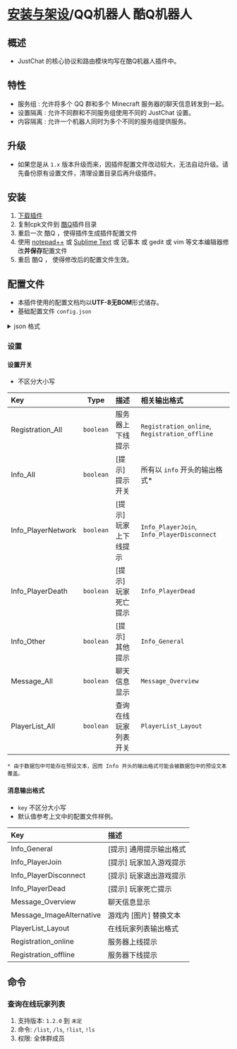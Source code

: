 # [安装与架设](../)/QQ机器人 酷Q机器人

## 概述
- JustChat 的核心协议和路由模块均写在酷Q机器人插件中。

## 特性
- 服务组 : 允许将多个 QQ 群和多个 Minecraft 服务器的聊天信息转发到一起。
- 设置隔离 : 允许不同群和不同服务组使用不同的 JustChat 设置。
- 内容隔离 : 允许一个机器人同时为多个不同的服务组提供服务。

## 升级
- 如果您是从 `1.x` 版本升级而来，因插件配置文件改动较大，无法自动升级。请先备份原有设置文件，清理设置目录后再升级插件。

## 安装
1. [下载插件](https://github.com/ExerciseBook/JustChat/releases/)
1. 复制cpk文件到 [酷Q](https://cqp.cc)插件目录
1. 重启一次 酷Q ，使得插件生成插件配置文件
1. 使用 [notepad++](https://notepad-plus-plus.org/) 或 [Sublime Text](http://www.sublimetext.com/) 或 记事本 或 gedit 或 vim 等文本编辑器修改**并保存**配置文件
1. 重启 酷Q ， 使得修改后的配置文件生效。

## 配置文件
- 本插件使用的配置文档均以**UTF-8无BOM**形式储存。
- 基础配置文件 `config.json`
<details>
  <summary>json 格式</summary>

```jsonc
{
	/// 配置文件版本
	"version": {
		"config": 2 
	},

	/// JustChat 连接服务设置
	"connection": {

		/// 服务器模式设置
		"server": {
			"enable": true,
			"port": 38440
		},

		/// 客户端模式设置 (暂未支持)
		"client": {
			"enable": false,
			"address": "",
			"port": 38440
		},

		"name": "", // 本终端名称
		"ID": "xxxxxxxx-xxxx-xxxx-xxxx-xxxxxxxxxxxx" // 本终端编号 ( UUID 格式 )
	},

	/// 服务组设置
	"services": [
		
		/// 一个服务组
		{
			/// 这个服务组的绑定设置
			"bind": {
				/// 和哪些QQ群绑定
				"qqgroups": [
					123456, xxxxxx
				],
				/// 和哪些 Minecraft 服务器绑定，依然是 UUID 格式
				"minecraft": [
					"xxxxxxxx-xxxx-xxxx-xxxx-xxxxxxxxxxxx"
				]
			},
			/// 这个服务组的特殊设置，具体介绍见后文
			"events": {
				"PlayerList_All": false // 这里覆盖了全局设置里的一个开关
			}
			"message_format": {
				"Info_PlayerJoin": "[%SERVER%] %SENDER% 来搬砖辣！",
				"Info_PlayerDisconnect": "[%SERVER%] %SENDER% 退出搬砖。"
			}
		},

		/// 另一个服务组
		{
			"bind": {
				"qqgroups": [
					xxxxxx
				],
				"minecraft": [
					"xxxxxxxx-xxxx-xxxx-xxxx-xxxxxxxxxxxx"
				]
			},
			"message_format": {
				"Message_Overview": "[*][%WORLD_DISPLAY%]%SENDER%: %CONTENT%"
			}
		}
	],

	/// 对于QQ群的特殊设置
	"qqgroups": [
		/// 一个QQ群的特殊设置
		{
			"groupid": 123456,
			"config": {
				"events": {
					"PlayerList_All": true // 这里覆盖了一个服务组设置里的一个开关
				},
				"message_format": {
					"Message_Overview": "[*][%WORLD_DISPLAY%]%SENDER%: %CONTENT%"
				}
			}
		}
	],

	/// 全局设置
	"global_configuration": {
		/// 设置开关
		"events": {
			"Registration_All": true,
			"Info_All": true,
			"Info_PlayerNetwork": true,
			"Info_PlayerDeath": true,
			"Info_Other": true,
			"Message_All": true,
			"PlayerList_All": true
		},
		/// 消息输出格式
		"message_format": {
			"Info_General": "[%SERVER%] %CONTENT%",
			"Info_PlayerJoin": "[%SERVER%] %SENDER% joined the game.",
			"Info_PlayerDisconnect": "[%SERVER%] %SENDER% left the game.",
			"Info_PlayerDead": "[%SERVER%] %SENDER% dead.",
			"Message_Overview": "[*][%SERVER%][%WORLD_DISPLAY%]%SENDER%: %CONTENT%",
			"Message_ImageAlternative": "[IMAGE]",
			"PlayerList_Layout": "[%SERVER%] There are %NOW%/%MAX% players online.%PLAYERS_LIST%",
			"Registration_online": "Server %NAME% is now online.",
			"Registration_offline": "Server %NAME% is now offline."
		}
	}
}
```
</details>

### 设置

#### 设置开关
- 不区分大小写

|        Key         |        Type        |            描述            |                相关输出格式                     |
|:------------------ |:------------------:|:------------------------- |:--------------------------------------------- |
| Registration_All   | `boolean`          | 服务器上下线提示             | `Registration_online`, `Registration_offline` |
| Info_All           | `boolean`          | [提示] 提示开关              | 所有以 `info` 开头的输出格式*                    |
| Info_PlayerNetwork | `boolean`          | [提示] 玩家上下线提示         | `Info_PlayerJoin`, `Info_PlayerDisconnect`    |
| Info_PlayerDeath   | `boolean`          | [提示] 玩家死亡提示           | `Info_PlayerDead`                            |
| Info_Other         | `boolean`          | [提示] 其他提示              | `Info_General`                                |
| Message_All        | `boolean`          | 聊天信息显示                | `Message_Overview`                            |
| PlayerList_All     | `boolean`          | 查询在线玩家列表开关         | `PlayerList_Layout`                           |

```
* 由于数据包中可能存在预设文本，因而 Info 开头的输出格式可能会被数据包中的预设文本覆盖。
```


#### 消息输出格式
- `key` 不区分大小写
- 默认值参考上文中的配置文件样例。

|        Key            |            描述            |
|:--------------------- |:--------------------------|
| Info_General          | [提示] 通用提示输出格式      |
| Info_PlayerJoin       | [提示] 玩家加入游戏提示      |
| Info_PlayerDisconnect | [提示] 玩家退出游戏提示      |
| Info_PlayerDead       | [提示] 玩家死亡提示         |
| Message_Overview      | 聊天信息显示               |
| Message_ImageAlternative      | 游戏内 [图片] 替换文本 |
| PlayerList_Layout     | 在线玩家列表输出格式         |
| Registration_online   | 服务器上线提示               |
| Registration_offline  | 服务器下线提示               |



## 命令

### 查询在线玩家列表
1. 支持版本: `1.2.0` 到 `未定`
1. 命令: `/list`, `/ls`, `!list`, `!ls`
1. 权限: 全体群成员